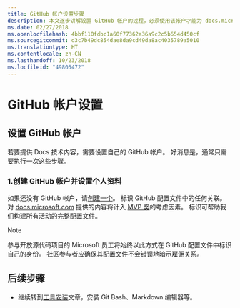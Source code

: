 ```yaml
---
title: GitHub 帐户设置步骤
description: 本文逐步讲解设置 GitHub 帐户的过程，必须使用该帐户才能为 docs.microsoft.com 供稿。
ms.date: 02/27/2018
ms.openlocfilehash: 4bbf110fdbc1a60f77362a36a9c2c5b654d450cf
ms.sourcegitcommit: d3c7b49dc854dae8da9cd49da8ac4035789a5010
ms.translationtype: HT
ms.contentlocale: zh-CN
ms.lasthandoff: 10/23/2018
ms.locfileid: "49805472"
---
```

# <a name="github-account-setup"></a>GitHub 帐户设置

## <a name="set-up-your-github-account"></a>设置 GitHub 帐户

若要提供 Docs 技术内容，需要设置自己的 GitHub 帐户。 好消息是，通常只需要执行一次这些步骤。

### <a name="1-create-a-github-account-and-set-up-your-profile"></a>1.创建 GitHub 帐户并设置个人资料

如果还没有 GitHub 帐户，请[创建一个](https://github.com/join)。 标识 GitHub 配置文件中的任何关联。 对 [docs.microsoft.com](https://docs.microsoft.com) 提供的内容将计入 [MVP 奖](https://mvp.microsoft.com)的考虑因素。 标识可帮助我们构建所有活动的完整配置文件。

>[!NOTE]
> 参与开放源代码项目的 Microsoft 员工将始终以此方式在 GitHub 配置文件中标识自己的身份。 社区参与者应确保其配置文件不会错误地暗示雇佣关系。

## <a name="next-steps"></a>后续步骤

* 继续转到[工具安装](get-started-setup-tools.md)文章，安装 Git Bash、Markdown 编辑器等。
